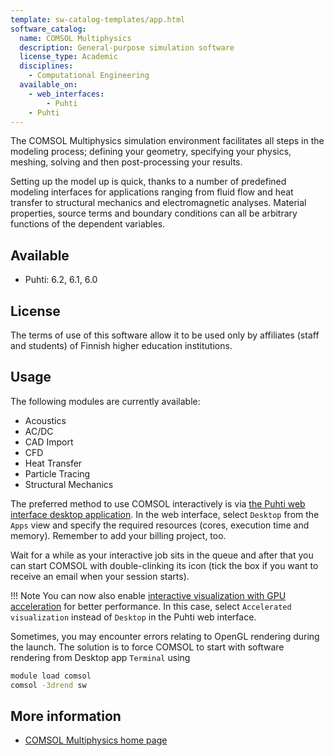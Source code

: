 ```yaml
---
template: sw-catalog-templates/app.html
software_catalog:
  name: COMSOL Multiphysics
  description: General-purpose simulation software
  license_type: Academic
  disciplines:
    - Computational Engineering
  available_on:
    - web_interfaces:
        - Puhti
    - Puhti
---
```


The COMSOL Multiphysics simulation environment facilitates
all steps in the modeling process; defining your geometry, specifying
your physics, meshing, solving and then post-processing your results.

Setting up the model up is quick, thanks to a number of predefined modeling
interfaces for applications ranging from fluid flow and heat transfer to
structural mechanics and electromagnetic analyses. Material properties,
source terms and boundary conditions can all be arbitrary functions of
the dependent variables.

## Available
 
- Puhti: 6.2, 6.1, 6.0

## License
The terms of use of this software allow it to be used only by affiliates (staff
and students) of Finnish higher education institutions.

## Usage

The following modules are currently available:

-   Acoustics
-   AC/DC
-   CAD Import
-   CFD
-   Heat Transfer
-   Particle Tracing
-   Structural Mechanics

The preferred method to use COMSOL interactively is via [the Puhti web interface
desktop application](../computing/webinterface/desktop.md). In the web interface,
select `Desktop` from the `Apps` view and specify the required resources (cores,
execution time and memory). Remember to add your billing project, too.

Wait for a while as your interactive job sits in the queue and after that you can start
COMSOL with double-clinking its icon (tick the box if you want to receive an email when your session starts).

!!! Note
    You can now also enable [interactive visualization with GPU
    acceleration](../computing/webinterface/accelerated-visualization.md) for better
    performance. In this case, select `Accelerated visualization` instead of `Desktop`
    in the Puhti web interface.

Sometimes, you may encounter errors relating to OpenGL rendering during
the launch. The solution is to force COMSOL to start with software
rendering from Desktop app `Terminal` using

```bash
module load comsol
comsol -3drend sw
```


## More information

- [COMSOL Multiphysics home page](https://www.comsol.com)
